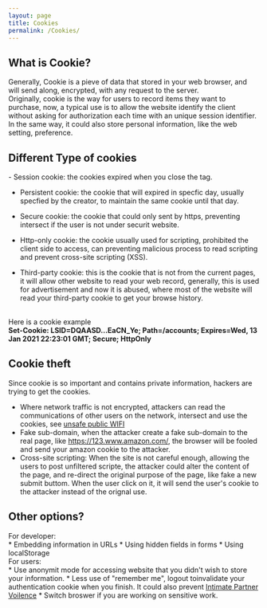 ```yaml
---
layout: page
title: Cookies
permalink: /Cookies/
---
```


<h2>What is Cookie?</h2>
Generally, Cookie is a pieve of data that stored in your web browser, and will send along, encrypted, with any request to the server.<br>
Originally, cookie is the way for users to record items they want to purchase, now, a typical use is to allow the website identify the client without asking for authorization each time with an unique session identifier.
In the same way, it could also store personal information, like the web setting, preference.

<h2>Different Type of cookies</h2>
- Session cookie: the cookies expired when you close the tag.

- Persistent cookie: the cookie that will expired in specfic day, usually specfied by the creator, to maintain the same cookie until that day.

- Secure cookie: the cookie that could only sent by https, preventing intersect if the user is not under securit website.

- Http-only cookie: the cookie usually used for scripting, prohibited the client side to access, can preventing malicious process to read scripting and prevent cross-site scripting (XSS). 

- Third-party cookie: this is the cookie that is not from the current pages, it will allow other website to read your web record, generally, this is used for advertisement and now it is abused, where most of the website will read your third-party cookie to get your browse history.

<br>Here is a cookie example<br>
<strong>Set-Cookie: LSID=DQAASD…EaCN_Ye; Path=/accounts; Expires=Wed, 13 Jan 2021 22:23:01 GMT; Secure; HttpOnly</strong>

<h2>Cookie theft</h2>

Since cookie is so important and contains private information, hackers are trying to get the cookies. <br>
* Where network traffic is not encrypted, attackers can read the communications of other users on the network, intersect and use the cookies, see <a href="https://everydaysecurity.github.io/everydaysecurity/publicwifi/">unsafe public WIFI</a><br>
* Fake sub-domain, when the attacker create a fake sub-domain to the real page, like https://123.www.amazon.com/, the browser will be fooled and send your amazon cookie to the attacker.
* Cross-site scripting: When the site is not careful enough, allowing the users to post unfiltered scripte, the attacker could alter the content of the page, and re-direct the original purpose of the page, like fake a new submit buttom. When the user click on it, it will send the user's cookie to the attacker instead of the orignal use.

<h2>Other options?</h2>
For developer:<br>
* Embedding information in URLs
* Using hidden fields in forms
* Using localStorage
<br>
For users:<br>
* Use anonymit mode for accessing website that you didn't wish to store your information.
* Less use of "remember me", logout toinvalidate your authentication cookie when you finish. It could also prevent <a href="https://everydaysecurity.github.io/livingpeacefully/intimatepartnervoilence/">Intimate Partner Voilence</a>
* Switch broswer if you are working on sensitive work.
